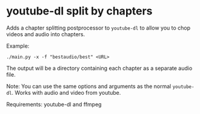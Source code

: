 # youtube-dl split by chapters

Adds a chapter splitting postprocessor to `youtube-dl` to allow you to chop videos and audio into chapters.

Example:

`./main.py -x -f "bestaudio/best" <URL>`

The output will be a directory containing each chapter as a separate audio file.

Note: You can use the same options and arguments as the normal `youtube-dl`. Works with audio and video from youtube.

Requirements: youtube-dl and ffmpeg
